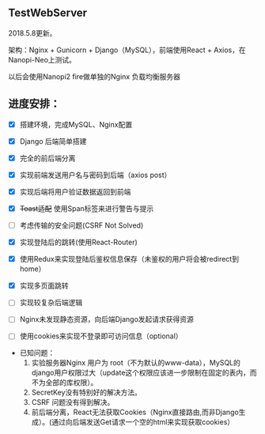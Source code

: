 ## TestWebServer
2018.5.8更新。

架构：Nginx + Gunicorn + Django（MySQL），前端使用React + Axios，在Nanopi-Neo上测试。

以后会使用Nanopi2 fire做单独的Nginx 负载均衡服务器

## 进度安排：
- [X] 搭建环境，完成MySQL、Nginx配置
- [X] Django 后端简单搭建
- [X] 完全的前后端分离
- [X] 实现前端发送用户名与密码到后端（axios post）
- [X] 实现后端将用户验证数据返回到前端
- [X] ~~Toast适配~~ 使用Span标签来进行警告与提示
- [ ] 考虑传输的安全问题(CSRF Not Solved)
- [X] 实现登陆后的跳转(使用React-Router)
- [X] 使用Redux来实现登陆后鉴权信息保存（未鉴权的用户将会被redirect到home）
- [X] 实现多页面跳转
- [ ] 实现较复杂后端逻辑
- [ ] Nginx未发现静态资源，向后端Django发起请求获得资源
- [ ] 使用cookies来实现不登录即可访问信息（optional）


- 已知问题：
	1. 实验服务器Nginx 用户为 root（不为默认的www-data），MySQL的django用户权限过大（update这个权限应该进一步限制在固定的表内，而不为全部的库权限）。
	2. SecretKey没有特别好的解决方法。
	3. CSRF 问题没有得到解决。
	4. 前后端分离，React无法获取Cookies（Nginx直接路由,而非Django生成）。(通过向后端发送Get请求一个空的html来实现获取cookies）
